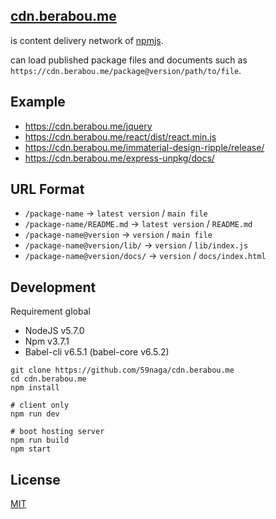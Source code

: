 [cdn.berabou.me](https://cdn.berabou.me/)
---

is content delivery network of [npmjs](https://www.npmjs.com/).

can load published package files and documents such as `https://cdn.berabou.me/package@version/path/to/file`.

Example
---
* https://cdn.berabou.me/jquery
* https://cdn.berabou.me/react/dist/react.min.js
* https://cdn.berabou.me/immaterial-design-ripple/release/
* https://cdn.berabou.me/express-unpkg/docs/

URL Format
---
* `/package-name` -> `latest version` / `main file`
* `/package-name/README.md` -> `latest version` / `README.md`
* `/package-name@version` -> `version` / `main file`
* `/package-name@version/lib/` -> `version` / `lib/index.js`
* `/package-name@version/docs/` -> `version` / `docs/index.html`

Development
---

Requirement global
* NodeJS v5.7.0
* Npm v3.7.1
* Babel-cli v6.5.1 (babel-core v6.5.2)

```
git clone https://github.com/59naga/cdn.berabou.me
cd cdn.berabou.me
npm install

# client only
npm run dev

# boot hosting server
npm run build
npm start
```

License
---
[MIT](http://59naga.mit-license.org/)
